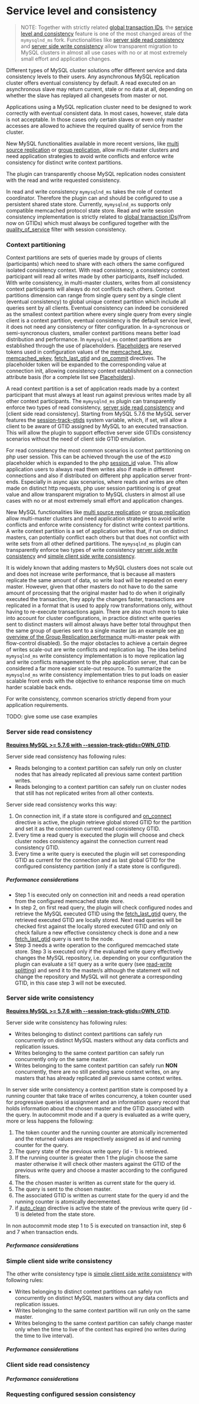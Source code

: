 # Service level and consistency
>NOTE: Together with strictly related [global transaction IDs](REF:), the [service level and consistency](../QUICKSTART-AND-EXAMPLES/SERVICE-LEVEL-AND-CONSISTENCY.md) feature is one of the most changed areas of the `mymysqlnd_ms` fork. Functionalities like [server side read consistency](#server-side-read-consistency) and [server side write consistency](#server-side-write-consistency) allow transparent migration to MySQL clusters in almost all use cases with no or at most extremely small effort and application changes.

Different types of MySQL cluster solutions offer different service and data consistency levels to their users. Any asynchronous MySQL replication cluster offers eventual consistency by default. A read executed on an asynchronous slave may return current, stale or no data at all, depending on whether the slave has replayed all changesets from master or not.

Applications using a MySQL replication cluster need to be designed to work correctly with eventual consistent data. In most cases, however, stale data is not acceptable. In those cases only certain slaves or even only master accesses are allowed to achieve the required quality of service from the cluster.

New MySQL functionalities available in more recent versions, like [multi source replication](https://dev.mysql.com/doc/refman/5.7/en/replication-multi-source.html) or [group replication](https://dev.mysql.com/doc/refman/5.7/en/group-replication.html), allow multi-master clusters and need application strategies to avoid write conflicts and enforce write consistency for distinct write context partitions.

The plugin can transparently choose MySQL replication nodes consistent with the read and write requested consistency. 

In read and write consistency `mymysqlnd_ms` takes the role of context coordinator. Therefore the plugin can and should be configured to use a persistent shared state store. Currently, `mymysqlnd_ms` supports only compatible memcached protocol state store. Read and write session consistency implementation is strictly related to [global transaction IDs](REF:)(from now on GTIDs) which must always be configured together with the [quality_of_service](REFA:../PLUGIN-CONFIGURATION-FILE.md) filter with session consistency. 

### Context partitioning
Context partitions are sets of queries made by groups of clients (participants) which need to share with each others the same configured isolated consistency context. With read consistency, a consistency context participant will read all writes made by other participants, itself included. With write consistency, in multi-master clusters, writes from all consistency context participants will always do not conflicts each others. Context partitions dimension can range from single query sent by a single client (eventual consistency) to global unique context partition which include all queries sent by all clients. Eventual consistency can indeed be considered as the smallest context partition where every single query from every single client is a context partition, eventual consistency is the default service level, it does not need any consistency or filter configuration. In a-syncronous or semi-syncronous clusters, smaller context partitions means better load distribution and performance. In `mymysqlnd_ms` context partitions are established through the use of placeholders. [Placeholders](../QUICKSTART-AND-EXAMPLES/GLOBAL-TRANSACTION-IDS.md#placeholders) are reserved tokens used in configuration values of the [memcached_key](REFA:../PLUGIN-CONFIGURATION-FILE.md), [memcached_wkey](REFA:../PLUGIN-CONFIGURATION-FILE.md), [fetch_last_gtid](REFA:../PLUGIN-CONFIGURATION-FILE.md) and [on_commit](REFA:../PLUGIN-CONFIGURATION-FILE.md) directives. The placeholder token will be expanded to the corresponding value at connection init, allowing consistency context establishment on a connection attribute basis (for a complete list see [Placeholders](../QUICKSTART-AND-EXAMPLES/GLOBAL-TRANSACTION-IDS.md#placeholders)). 

A read context partition is a set of application reads made by a context participant that must always at least run against previous writes made by all other context participants. The `mymysqlnd_ms` plugin can transparently enforce two types of read consistency, [server side read consistency](#server-side-read-consistency) and [client side read consistency]. 
Starting from MySQL 5.7.6 the MySQL server features the [session-track-gtids](https://dev.mysql.com/doc/refman/5.7/en/server-system-variables.html#sysvar_session_track_gtids) system variable, which, if set, will allow a client to be aware of GTID assigned by MySQL to an executed transaction. This will allow the plugin to support effective server side GTIDs consistency scenarios without the need of client side GTID emulation.

For read consistency the most common scenarios is context partitioning on php user session. This can be achieved through the use of the `#SID` placeholder which is expanded to the  php [session_id](http://php.net/manual/en/function.session-id.php) value. This allow application users to always read them writes also if made in different connections and also if distributed on different php application server front-ends. Especially in async ajax scenarios, where reads and writes are often made on distinct http requests, php user session partitioning is of great value and allow transparent migration to MySQL clusters in almost all use cases with no or at most extremely small effort and application changes.   

New MySQL functionalities like [multi source replication](https://dev.mysql.com/doc/refman/5.7/en/replication-multi-source.html) or [group replication](https://dev.mysql.com/doc/refman/5.7/en/group-replication.html) allow multi-master clusters and need application strategies to avoid write conflicts and enforce write consistency for distinct write context partitions. A write context partition is a set of application writes that, if run on distinct masters, can potentially conflict each others but that does not conflict with write sets from all other defined partitions. The `mymysqlnd_ms` plugin can transparently enforce two types of write consistency [server side write consistency](#server-side-write-consistency) and [simple client side write consistency](#simple-client-side-write-consistency). 

It is widely known that adding masters to MySQL clusters does not scale out and does not increase write performance, that is because all masters replicate the same amount of data, so write load will be repeated on every master. However, given that other masters do not have to do the same amount of processing that the original master had to do when it originally executed the transaction, they apply the changes faster, transactions are replicated in a format that is used to apply row transformations only, without having to re-execute transactions again. There are also much more to take into account for cluster configurations, in practice distinct write queries sent to distinct masters will almost always have better total throughput then the same group of queries sent to a single master (as an example see [an overview of the Group Replication performance](https://mysqlhighavailability.com/an-overview-of-the-group-replication-performance/) multi-master peak with flow-control disabled). So the major obstacles to achieve a certain degree of writes scale-out are write conflicts and replication lag. The idea behind `mymysqlnd_ms` write consistency implementation is to move replication lag and write conflicts management to the php application server, that can be considered a far more easier scale-out resource. To summarize the `mymysqlnd_ms` write consistency implementation tries to put loads on easier scalable front ends with the objective to enhance response time on much harder scalable back ends.

For write consistency, common scenarios strictly depend from your application requirements.

TODO: give some use case examples 

### Server side read consistency
**[Requires MySQL >= 5.7.6 with --session-track-gtids=OWN_GTID](https://dev.mysql.com/doc/refman/5.7/en/server-system-variables.html#sysvar_session_track_gtids)**.

Server side read consistency has following rules: 
* Reads belonging to a context partition can safely run only on cluster nodes that has already replicated all previous same context partition writes. 
* Reads belonging to a context partition can safely run on cluster nodes that still has not replicated writes from all other contexts.

Server side read consistency works this way: 
1. On connection init, if a state store is configured and [on_connect](REFA:../PLUGIN-CONFIGURATION-FILE.md) directive is active, the plugin retrieve global stored GTID for the partition and set it as the connection current read consistency GTID. 
2. Every time a read query is executed the plugin will choose and check cluster nodes consistency against the connection current read consistency GTID.
3. Every time a write query is executed the plugin will set corresponding GTID as current for the connection and as last global GTID for the configured consistency partition (only if a state store is configured).

##### Performance considerations
* Step 1 is executed only on connection init and needs a read operation from the configured memcached state store. 
* In step 2, on first read query, the plugin will check configured nodes and retrieve the MySQL executed GTID using the [fetch_last_gtid](REFA:../PLUGIN-CONFIGURATION-FILE.md) query, the retrieved executed GTID are locally stored. Next read queries will be checked first against the locally stored executed GTID and only on check failure a new effective consistency check is done and a new [fetch_last_gtid](REFA:../PLUGIN-CONFIGURATION-FILE.md) query is sent to the node.
* Step 3 needs a write operation to the configured memcached state store. Step 3 is executed only if the evaluated write query effectively changes the MySQL repository, i.e. depending on your configuration the plugin can evaluate a `SET` query as a write query (see [read-write splitting](REF:)) and send it to the master/s although the statement will not change the repository and MySQL will not generate a corresponding GTID, in this case step 3 will not be executed.   

### Server side write consistency
**[Requires MySQL >= 5.7.6 with --session-track-gtids=OWN_GTID](https://dev.mysql.com/doc/refman/5.7/en/server-system-variables.html#sysvar_session_track_gtids)**.

Server side write consistency has following rules: 
* Writes belonging to distinct context partitions can safely run concurrently on distinct MySQL masters without any data conflicts and replication issues.
* Writes belonging to the same context partition can safely run concurrently only on the same master. 
* Writes belonging to the same context partition can safely run **NON** concurrently, there are no still pending same context writes, on any masters that has already replicated all previous same context writes.

In server side write consistency a context partition state is composed by a running counter that take trace of writes concurrency, a token counter used for progressive queries id assignment and an information query record that holds information about the chosen master and the GTID associated with the query. In autocommit mode and if a query is evaluated as a write query, more or less happens the following: 
1. The token counter and the running counter are atomically incremented and the returned values are respectively assigned as id and running counter for the query.
2. The query state of the previous write query (id - 1) is retrieved.
3. If the running counter is greater then 1 the plugin choose the same master otherwise it will check other masters against the GTID of the previous write query and choose a master according to the configured filters.
4. The the chosen master is written as current state for the query id.
5. The query is sent to the chosen master.
6. The associated GTID is written as current state for the query id and the running counter is atomically decremented.
7. if [auto_clean](REFA:../PLUGIN-CONFIGURATION-FILE.md) directive is active the state of the previous write query (id - 1) is deleted from the state store.

In non autocommit mode step 1 to 5 is executed on transaction init, step 6 and 7 when transaction ends.

##### Performance considerations

### Simple client side write consistency
The other write consistency type is [simple client side write consistency](#simple-client-side-write-consistency) with following rules: 
* Writes belonging to distinct context partitions can safely run concurrently on distinct MySQL masters without any data conflicts and replication issues.
* Writes belonging to the same context partition will run only on the same master. 
* Writes belonging to the same context partition can safely change master only when the time to live of the context has expired (no writes during the time to live interval).

##### Performance considerations

### Client side read consistency

##### Performance considerations

### Requesting configured session consistency



